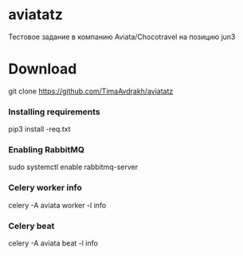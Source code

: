 # aviatatz
Тестовое задание в компанию Aviata/Chocotravel на позицию jun3

# Download
git clone https://github.com/TimaAvdrakh/aviatatz


### Installing requirements
pip3 install -req.txt

### Enabling RabbitMQ
sudo systemctl enable rabbitmq-server

### Celery worker info
celery -A aviata worker -l info

### Celery beat
celery -A aviata beat -l info
